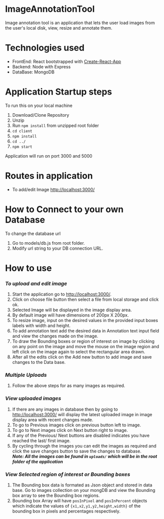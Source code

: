 # ImageAnnotationTool
Image annotation tool is an application that lets the user load images from the user's local disk, view, resize and annotate them.

# Technologies used
<ul>
  <li> FrontEnd: React bootstrapped with <a href="https://facebook.github.io/create-react-app/" target="_blank">Create-React-App</a></li>
  <li> Backend: Node with Express</li>
  <li> DataBase: MongoDB</li>
</ul>

# Application Startup steps
To run this on your local machine
1. Download/Clone Repository
2. Unzip
3. Run `npm install` from unzipped root folder
4. `cd client` 
5. `npm install`
6. `cd ../`
7. `npm start`

Application will run on port 3000 and 5000

# Routes in application
<ul>
  <li>To add/edit Image <a href="http://localhost:3000/">http://localhost:3000/</a></li>
</ul>

# How to Connect to your own Database
To change the database url 
1. Go to models/db.js from root folder.
2. Modify url string to your DB connection URL.

# How to use
### *To upload and edit image*
1. Start the application go to <a href="http://localhost:3000/">http://localhost:3000/</a>.
2. Click on choose file button then select a file from local storage and click ok.
3. Selected Image will be displayed in the image display area.
4. By default image will have dimensions of 200px X 200px.
5. To resize image, input on the desired values in the provided input boxes labels with width and height.
6. To add annotation text add the desired data in Annotation text input field and view the changes made on the image.
7. To draw the Bounding boxes or region of interest on image by clicking on any point on the image and move the mouse on the image region and left click on the image again to select the rectangular area drawn.
8. After all the edits click on the Add new button to add image and save changes to the  Data base. 
### *Multiple Uploads*
1. Follow the above steps for as many images as required.
### *View uploaded images*
1. If there are any images in database then by going to <a href="http://localhost:3000/">http://localhost:3000/</a> will display the latest uploaded image in image display area with recent changes made. 
2. To go to Previous images click on previous button left to image.
3. To go to Next images click on Next button right to image.
4. If any of the Previous/ Next buttons are disabled indicates you have reached the last/ first image.
5. By cycling through the images you can edit the images as required and click the save changes button to save the changes to database.<br/>
***Note: All the images can be found in `uploads/` which will be in the root folder of the application***
### *View Selected region of interest or Bounding boxes*
1. The Bounding box data is formated as Json object and stored in data base. Go to images collection on your mongDB and view the Bounding box array to see the Bounding box regions.
2. Bounding box Array will have `posInPixel` and `posInPercent` objects which indicate the  values of `{x1,x2,y1,y2,height,width}` of the bounding box in pixels and percentages respectively.
